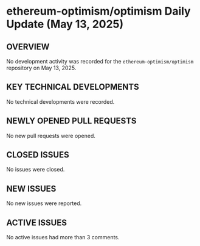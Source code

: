 # ethereum-optimism/optimism Daily Update (May 13, 2025)
## OVERVIEW 
No development activity was recorded for the `ethereum-optimism/optimism` repository on May 13, 2025.

## KEY TECHNICAL DEVELOPMENTS
No technical developments were recorded.

## NEWLY OPENED PULL REQUESTS
No new pull requests were opened.

## CLOSED ISSUES
No issues were closed.

## NEW ISSUES
No new issues were reported.

## ACTIVE ISSUES
No active issues had more than 3 comments.